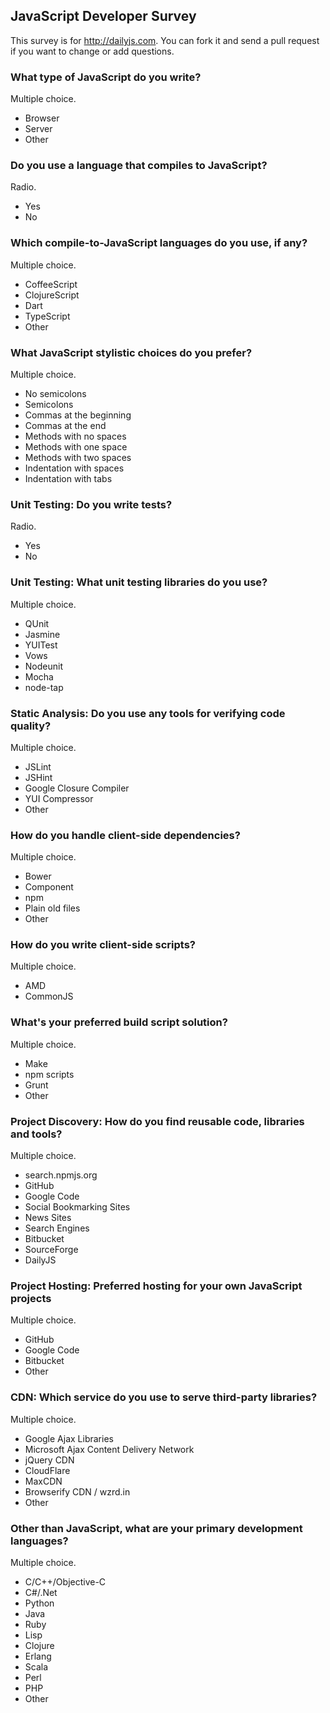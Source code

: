 ## JavaScript Developer Survey

This survey is for <http://dailyjs.com>.  You can fork it and send a pull request if you want to change or add questions.

### What type of JavaScript do you write?

Multiple choice.

* Browser
* Server
* Other

### Do you use a language that compiles to JavaScript?

Radio.

* Yes
* No

### Which compile-to-JavaScript languages do you use, if any?

Multiple choice.

* CoffeeScript
* ClojureScript
* Dart
* TypeScript
* Other

### What JavaScript stylistic choices do you prefer?

Multiple choice.

* No semicolons
* Semicolons
* Commas at the beginning
* Commas at the end
* Methods with no spaces
* Methods with one space
* Methods with two spaces
* Indentation with spaces
* Indentation with tabs

### Unit Testing: Do you write tests?

Radio.

* Yes
* No

### Unit Testing: What unit testing libraries do you use?

Multiple choice.

* QUnit
* Jasmine
* YUITest
* Vows
* Nodeunit
* Mocha
* node-tap

### Static Analysis: Do you use any tools for verifying code quality? 

Multiple choice.

* JSLint
* JSHint
* Google Closure Compiler
* YUI Compressor
* Other

### How do you handle client-side dependencies?

Multiple choice.

* Bower
* Component
* npm
* Plain old files
* Other

### How do you write client-side scripts?

Multiple choice.

* AMD
* CommonJS

### What's your preferred build script solution?

Multiple choice.

* Make
* npm scripts
* Grunt
* Other

### Project Discovery: How do you find reusable code, libraries and tools?

Multiple choice.

* search.npmjs.org
* GitHub
* Google Code
* Social Bookmarking Sites
* News Sites
* Search Engines
* Bitbucket
* SourceForge
* DailyJS

### Project Hosting: Preferred hosting for your own JavaScript projects

Multiple choice.

* GitHub
* Google Code
* Bitbucket
* Other

### CDN: Which service do you use to serve third-party libraries?

Multiple choice.

* Google Ajax Libraries
* Microsoft Ajax Content Delivery Network
* jQuery CDN
* CloudFlare
* MaxCDN
* Browserify CDN / wzrd.in
* Other

### Other than JavaScript, what are your primary development languages?

Multiple choice.

* C/C++/Objective-C
* C#/.Net
* Python
* Java
* Ruby
* Lisp
* Clojure
* Erlang
* Scala
* Perl
* PHP
* Other
